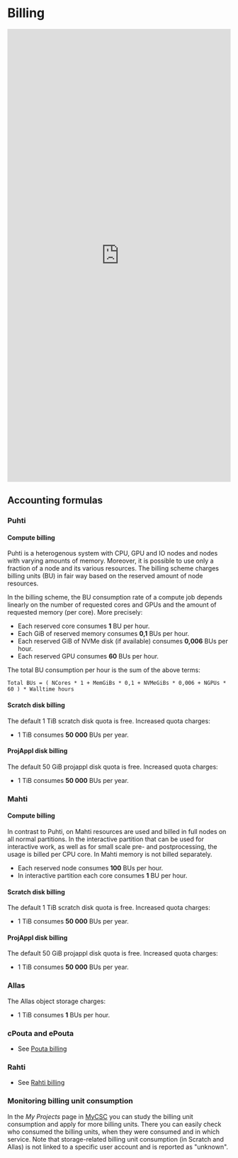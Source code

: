 # Billing

<iframe src="https://my.csc.fi/buc" width="100%" height="1020" frameborder="0" ></iframe>

## Accounting formulas

### Puhti

#### Compute billing

Puhti is a heterogenous system with CPU, GPU and IO nodes and nodes with varying amounts of memory. Moreover, it is possible to use only a fraction of a node and its various resources. The billing scheme charges billing units (BU) in fair way based on the reserved amount of node resources.

In the billing scheme, the BU consumption rate of a compute job depends linearly on the number of requested cores and GPUs and the amount of requested memory (per core). More precisely:

 * Each reserved core consumes **1** BU per hour.
 * Each GiB of reserved memory consumes **0,1** BUs per hour.
 * Each reserved GiB of NVMe disk (if available) consumes **0,006** BUs per hour.
 * Each reserved GPU consumes **60** BUs per hour.

The total BU consumption per hour is the sum of the above terms:

` Total BUs = ( NCores * 1 + MemGiBs * 0,1 + NVMeGiBs * 0,006 + NGPUs * 60 ) * Walltime hours `

#### Scratch disk billing

The default 1 TiB scratch disk quota is free. Increased quota charges:

* 1 TiB consumes **50 000** BUs per year.

#### ProjAppl disk billing

The default 50 GiB projappl disk quota is free. Increased quota charges:

* 1 TiB consumes **50 000** BUs per year.

### Mahti

#### Compute billing

In contrast to Puhti, on Mahti resources are used and billed in full nodes on all normal partitions. In the interactive partition that can be used for interactive work, as well as for small scale pre- and postprocessing, the usage is billed per CPU core. In Mahti memory is not billed separately.

 * Each reserved node consumes **100** BUs per hour.
 * In interactive partition each core consumes **1** BU per hour.

#### Scratch disk billing

The default 1 TiB scratch disk quota is free. Increased quota charges:

* 1 TiB consumes **50 000** BUs per year.

#### ProjAppl disk billing

The default 50 GiB projappl disk quota is free. Increased quota charges:

* 1 TiB consumes **50 000** BUs per year.

### Allas

The Allas object storage charges:

* 1 TiB consumes **1** BUs per hour.

### cPouta and ePouta

* See [Pouta billing](../cloud/pouta/accounting.md)

### Rahti

* See [Rahti billing](/cloud/rahti/billing.md)

### Monitoring billing unit consumption

In the _My Projects_ page in [MyCSC](https://my.csc.fi) you can study the
billing unit consumption and apply for more billing units. There you can easily
check who consumed the billing units, when they were consumed and in which
service. Note that storage-related billing unit consumption (in Scratch and
Allas) is not linked to a specific user account and is reported as "unknown".
